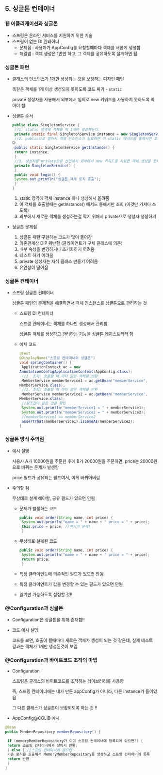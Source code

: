 ## 5. 싱글톤 컨테이너

### 웹 어플리케이션과 싱글톤

- 스프링은 온라인 서비스를 지원하기 위한 기술
- 스프링이 없는 DI 컨테이너
    - 문제점 : 사용자가 AppConfig를 요청할때마다 객체를 새롭게 생성함
    - 해결법 : 객체 생성은 1번만 하고, 그 객체를 공유하도록 설계하면 됨

### 싱글톤 패턴

- 클래스의 인스턴스가 1개만 생성되는 것을 보장하는 디자인 패턴
    
    똑같은 객체를 1개 이상 생성되지 못하도록 코드 짜기 - `static`
    
    private 생성자를 사용해서 외부에서 임의로 new 키워드를 사용하지 못하도록 막아야 함
    
- 싱글톤 순서
    
    ```java
    public class SingletonService {
     //1. static 영역에 객체를 딱 1개만 생성해둔다.
     private static final SingletonService instance = new SingletonService();
     //2. public으로 열어서 객체 인스턴스가 필요하면 이 static 메서드를 통해서만 조회하도록 허용한
    다.
     public static SingletonService getInstance() {
     return instance;
     }
     //3. 생성자를 private으로 선언해서 외부에서 new 키워드를 사용한 객체 생성을 못하게 막는다.
     private SingletonService() {
     }
     public void logic() {
     System.out.println("싱글톤 객체 로직 호출");
     }
    }
    ```
    
    1. static 영역에 객체 instance 하나 생성해서 올려줌 
    2. 이 객체를 호출할때는 getInstance() 메서드 통해서만 조회 (이것만 가져다 쓰도록)
    3. 외부에서 새로운 객체를 생성하는걸 막기 위해서 private으로 생성자 생성하기
- 싱글톤 문제점
    1. 싱글톤 패턴 구현하는 코드가 많이 들어감 
    2. 의존관계상 DIP 위반함 (클라이언트가 구체 클래스에 의존)
    3. 내부 속성을 변경하거나 초기화하기 어려움 
    4. 테스트 하기 어려움 
    5. private 생성자는 자식 클래스 만들기 어려움
    6. 유연성이 떨어짐 

### 싱글톤 컨테이너

- 스프링 싱글톤 컨테이너
    
    싱글톤 패턴의 문제점을 해결하면서 객체 인스턴스를 싱글톤으로 관리하는 것 
    
    - 스프링 DI 컨테이너
        
        스프링 컨테이너는 객체를 하나만 생성해서 관리함
        
        싱글톤 객체를 생성하고 관리하는 기능을 싱글톤 레지스트리라 함
        
    - 예제 코드
        
        ```java
        @Test
        @DisplayName("스프링 컨테이너와 싱글톤")
        void springContainer() {
         ApplicationContext ac = new
        AnnotationConfigApplicationContext(AppConfig.class);
         //1. 조회: 호출할 때 마다 같은 객체를 반환
         MemberService memberService1 = ac.getBean("memberService", 
        MemberService.class);
         //2. 조회: 호출할 때 마다 같은 객체를 반환
         MemberService memberService2 = ac.getBean("memberService", 
        MemberService.class);
         //참조값이 같은 것을 확인
         System.out.println("memberService1 = " + memberService1);
         System.out.println("memberService2 = " + memberService2);
         //memberService1 == memberService2
         assertThat(memberService1).isSameAs(memberService2);
        }
        ```
        

### 싱글톤 방식 주의점

- 예시 설명
    
    사용자 A가 10000원을 주문한 후에 B가 20000원을 주문하면, price는 20000원으로 바뀌는 문제가 발생함 
    
    price 필드가 공유되는 필드여서, 이게 바뀌어버림 
    
- 주의할 점
    
    무상태로 설계 해야함, 공유 필드가 있으면 안됨
    
    - 문제가 발생하는 코드
        
        ```java
        public void order(String name, int price) {
         System.out.println("name = " + name + " price = " + price);
         this.price = price; //여기가 문제!
         }
        ```
        
    - 무상태로 설계된 코드
        
        ```java
        public void order(String name, int price) {
         System.out.println("name = " + name + " price = " + price);
         return price; 
         }
        ```
        
    - 특정 클라이언트에 의존적인 필드가 있으면 안됨
    - 특정 클라이언트가 값을 변경할 수 있는 필드가 있으면 안됨
    - 읽기만 가능하도록 설정할 것!!

### @Configuration과 싱글톤

- Configuration은 싱글톤을 위해 존재함!!
- 코드 예시 설명
    
    코드를 보면, 호출이 될때마다 새로운 객체가 생성이 되는 것 같은데, 실제 테스트 결과는 객체가 1개만 생성된것이 보임 
    

### @Configuration과 바이트코드 조작의 마법

- Configuration
    
    스프링은 클래스의 바이트코드를 조작하는 라이브러리를 사용함
    
    즉, 스프링 컨테이너에는 내가 만든 appConfig가 아니라, 다른 instance가 들어있음 
    
    그 다른 클래스가 싱글톤이 보장되도록 하는 것 !!
    
- AppConfig@CGLIB 예시
```java
@Bean
public MemberRepository memberRepository() {
 
 if (memoryMemberRepository가 이미 스프링 컨테이너에 등록되어 있으면?) {
 return 스프링 컨테이너에서 찾아서 반환;
 } else { //스프링 컨테이너에 없으면
 기존 로직을 호출해서 MemoryMemberRepository를 생성하고 스프링 컨테이너에 등록
 return 반환
 }
}
```